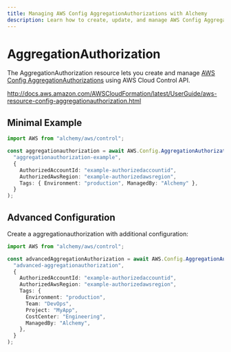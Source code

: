 ```yaml
---
title: Managing AWS Config AggregationAuthorizations with Alchemy
description: Learn how to create, update, and manage AWS Config AggregationAuthorizations using Alchemy Cloud Control.
---
```


# AggregationAuthorization

The AggregationAuthorization resource lets you create and manage [AWS Config AggregationAuthorizations](https://docs.aws.amazon.com/config/latest/userguide/) using AWS Cloud Control API.

http://docs.aws.amazon.com/AWSCloudFormation/latest/UserGuide/aws-resource-config-aggregationauthorization.html

## Minimal Example

```ts
import AWS from "alchemy/aws/control";

const aggregationauthorization = await AWS.Config.AggregationAuthorization(
  "aggregationauthorization-example",
  {
    AuthorizedAccountId: "example-authorizedaccountid",
    AuthorizedAwsRegion: "example-authorizedawsregion",
    Tags: { Environment: "production", ManagedBy: "Alchemy" },
  }
);
```

## Advanced Configuration

Create a aggregationauthorization with additional configuration:

```ts
import AWS from "alchemy/aws/control";

const advancedAggregationAuthorization = await AWS.Config.AggregationAuthorization(
  "advanced-aggregationauthorization",
  {
    AuthorizedAccountId: "example-authorizedaccountid",
    AuthorizedAwsRegion: "example-authorizedawsregion",
    Tags: {
      Environment: "production",
      Team: "DevOps",
      Project: "MyApp",
      CostCenter: "Engineering",
      ManagedBy: "Alchemy",
    },
  }
);
```


